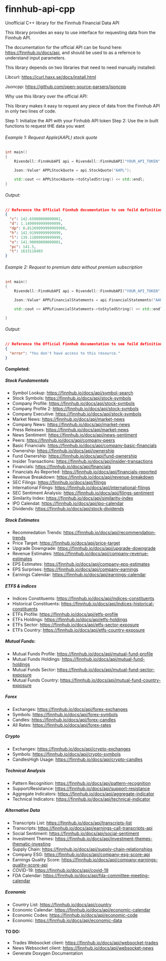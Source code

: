 # finnhub-api-cpp

Unofficial C++ library for the Finnhub Financial Data API

This library provides an easy to use interface for requesting data from the Finnhub API.

The documentation for the official API can be found here: https://finnhub.io/docs/api, and should be used to as a refernce to understand input parameters.

This library depends on two libraries that need to need manually installed:

Libcurl: https://curl.haxx.se/docs/install.html

Jsoncpp: https://github.com/open-source-parsers/jsoncpp

Why use this library over the official API:

This library makes it easy to request any piece of data from the Finnhub API
in only two lines of code.

Step 1: Initialize the API with your Finhubb API token
Step 2: Use the in built functions to request tHE data you want

###### Example 1: Request Apple(AAPL) stock quote

```c++
int main()
{
	Rivendell::FinnHubAPI api = Rivendell::FinnHubAPI("YOUR_API_TOKEN");

	Json::Value* APPLStockQuote = api.StockQuote("AAPL");

	std::cout << APPLStockQuote->toStyledString() << std::endl;
}
```

###### Output:

```json
// Reference the Official Finnhub documentation to see feild definitions
{
  "c": 142.65000000000001,
  "d": 1.1499999999999999,
  "dp": 0.81269999999999998,
  "h": 142.91999999999999,
  "l": 139.11009999999999,
  "o": 141.90000000000001,
  "pc": 141.5,
  "t": 1633118403
}
```

###### Example 2: Request to premium data without premium subscription

```c++
int main()
{
	Rivendell::FinnHubAPI api = Rivendell::FinnHubAPI("YOUR_API_TOKEN");

	Json::Value* APPLFinancialStatements = api.FinancialStatements("AAPL", "bs", "annual");

	std::cout << APPLFinancialStatements->toStyledString() << std::endl;

}
```

###### Output:

```json
// Reference the Official Finnhub documentation to see feild definitions
{
  "error": "You don't have access to this resource."
}
```

#### Completed:

##### Stock Fundamentals

- Symbol Lookup: https://finnhub.io/docs/api/symbol-search
- Stock Symbols: https://finnhub.io/docs/api/stock-symbols
- Company Profile: https://finnhub.io/docs/api/stock-symbols
- Company Profile 2: https://finnhub.io/docs/api/stock-symbols
- Company Executive: https://finnhub.io/docs/api/stock-symbols
- Market News: https://finnhub.io/docs/api/market-news
- Company News: https://finnhub.io/docs/api/market-news
- Press Releases: https://finnhub.io/docs/api/market-news
- News Sentiment: https://finnhub.io/docs/api/news-sentiment
- Peers: https://finnhub.io/docs/api/company-peers
- Basic Financials: https://finnhub.io/docs/api/company-basic-financials
- Ownership: https://finnhub.io/docs/api/ownership
- Fund Ownership: https://finnhub.io/docs/api/fund-ownership
- Insider Transactions: https://finnhub.io/docs/api/insider-transactions
- Financials: https://finnhub.io/docs/api/financials
- Financials As Reported: https://finnhub.io/docs/api/financials-reported
- Revenue Breakdown: https://finnhub.io/docs/api/revenue-breakdown
- SEC Filings: https://finnhub.io/docs/api/filings
- International Filings: https://finnhub.io/docs/api/international-filings
- SEC Sentiment Analysis: https://finnhub.io/docs/api/filings-sentiment
- Similarity Index: https://finnhub.io/docs/api/similarity-index
- IPO Calendat: https://finnhub.io/docs/api/ipo-calendar
- Dividends: https://finnhub.io/docs/api/stock-dividends

##### Stock Estimates

- Recommedation Trends: https://finnhub.io/docs/api/recommendation-trends
- Price Target: https://finnhub.io/docs/api/price-target
- Upgrade Downgrade: https://finnhub.io/docs/api/upgrade-downgrade
- Revenue Estimates: https://finnhub.io/docs/api/company-revenue-estimates
- EPS Estimates: https://finnhub.io/docs/api/company-eps-estimates
- EPS Surprises: https://finnhub.io/docs/api/company-earnings
- Earnings Calendar: https://finnhub.io/docs/api/earnings-calendar

##### ETFS & indices

- Indices Constituents: https://finnhub.io/docs/api/indices-constituents
- Historical Constituents: https://finnhub.io/docs/api/indices-historical-constituents
- ETFs Profile: https://finnhub.io/docs/api/etfs-profile
- ETFs Holdings: https://finnhub.io/docs/api/etfs-holdings
- ETFs Sector: https://finnhub.io/docs/api/etfs-sector-exposure
- ETFs Country: https://finnhub.io/docs/api/etfs-country-exposure

##### Mutual Funds:

- Mutual Funds Profile: https://finnhub.io/docs/api/mutual-fund-profile
- Mutual Funds Holdings: https://finnhub.io/docs/api/mutual-fund-holdings
- Mutual Funds Sector: https://finnhub.io/docs/api/mutual-fund-sector-exposure
- Mutual Funds Country: https://finnhub.io/docs/api/mutual-fund-country-exposure

##### Forex

- Exchanges: https://finnhub.io/docs/api/forex-exchanges
- Symbols: https://finnhub.io/docs/api/forex-symbols
- Candles: https://finnhub.io/docs/api/forex-candles
- All Rates: https://finnhub.io/docs/api/forex-rates

##### Crypto

- Exchanges: https://finnhub.io/docs/api/crypto-exchanges
- Symbols: https://finnhub.io/docs/api/crypto-symbols
- CandlesHigh Usage: https://finnhub.io/docs/api/crypto-candles

##### Technical Analysis

- Pattern Recognition: https://finnhub.io/docs/api/pattern-recognition
- Support/Resistance: https://finnhub.io/docs/api/support-resistance
- Aggregate Indicators: https://finnhub.io/docs/api/aggregate-indicator
- Technical Indicators: https://finnhub.io/docs/api/technical-indicator

##### Alternative Data

- Transcripts List: https://finnhub.io/docs/api/transcripts-list
- Transcripts: https://finnhub.io/docs/api/earnings-call-transcripts-api
- Social Sentiment: https://finnhub.io/docs/api/social-sentiment
- Investment Themes: https://finnhub.io/docs/api/investment-themes-thematic-investing
- Supply Chain: https://finnhub.io/docs/api/supply-chain-relationships
- Company ESG: https://finnhub.io/docs/api/company-esg-score-api
- Earnings Quality Score: https://finnhub.io/docs/api/company-earnings-quality-score-api
- COVID-19: https://finnhub.io/docs/api/covid-19
- FDA Calendar: https://finnhub.io/docs/api/fda-committee-meeting-calendar

##### Economic

- Country List: https://finnhub.io/docs/api/country
- Economic Calendar: https://finnhub.io/docs/api/economic-calendar
- Economic Codes: https://finnhub.io/docs/api/economic-code
- Economic: https://finnhub.io/docs/api/economic-data

#### TO DO:

- Trades Websocket client: https://finnhub.io/docs/api/websocket-trades
- News Websocket client: https://finnhub.io/docs/api/websocket-news
- Generate Doxygen Documentation
